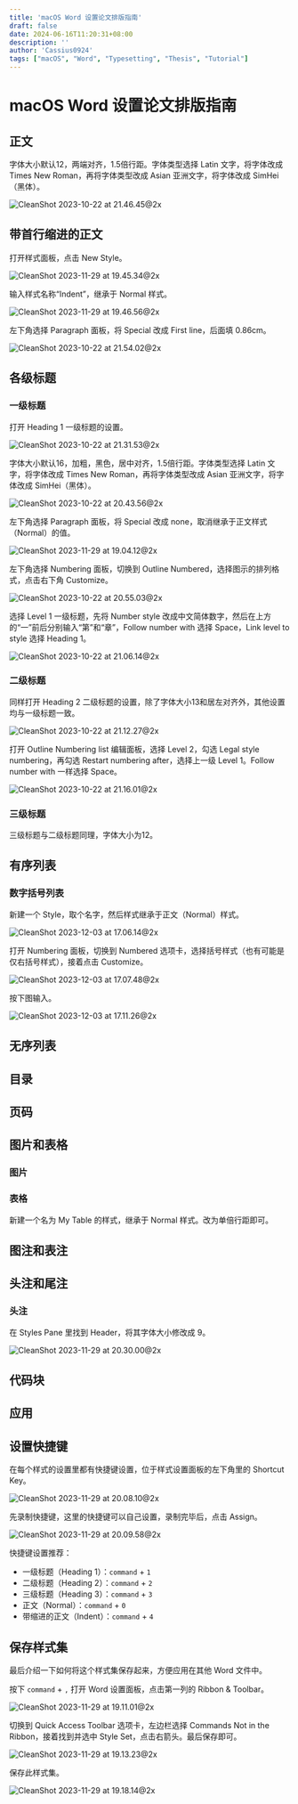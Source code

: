 ```yaml
---
title: 'macOS Word 设置论文排版指南'
draft: false
date: 2024-06-16T11:20:31+08:00
description: ''
author: 'Cassius0924'
tags: ["macOS", "Word", "Typesetting", "Thesis", "Tutorial"]
---
```


# macOS Word 设置论文排版指南

## 正文

字体大小默认12，两端对齐，1.5倍行距。字体类型选择 Latin 文字，将字体改成 Times New Roman，再将字体类型改成 Asian 亚洲文字，将字体改成 SimHei（黑体）。

![CleanShot 2023-10-22 at 21.46.45@2x](https://s2.loli.net/2023/10/22/hzB69WHcKSLDYdT.png)

## 带首行缩进的正文

打开样式面板，点击 New Style。

![CleanShot 2023-11-29 at 19.45.34@2x](https://s2.loli.net/2023/11/29/TacpfhOd6IuNqzJ.png)

输入样式名称“Indent”，继承于 Normal 样式。

![CleanShot 2023-11-29 at 19.46.56@2x](https://s2.loli.net/2023/11/29/ynCkXH7jRTfrBce.png)

左下角选择 Paragraph 面板，将 Special 改成 First line，后面填 0.86cm。 

![CleanShot 2023-10-22 at 21.54.02@2x](https://s2.loli.net/2023/10/22/bmk8YnCLD17cBKH.png)

## 各级标题

### 一级标题

打开 Heading 1 一级标题的设置。

![CleanShot 2023-10-22 at 21.31.53@2x](https://s2.loli.net/2023/10/22/IhjbkadGzHcfZoO.png)

字体大小默认16，加粗，黑色，居中对齐，1.5倍行距。字体类型选择 Latin 文字，将字体改成 Times New Roman，再将字体类型改成 Asian 亚洲文字，将字体改成 SimHei（黑体）。

![CleanShot 2023-10-22 at 20.43.56@2x](https://s2.loli.net/2023/10/22/6WeTgSpLbyVMClD.png)

左下角选择 Paragraph 面板，将 Special 改成 none，取消继承于正文样式（Normal）的值。

![CleanShot 2023-11-29 at 19.04.12@2x](https://s2.loli.net/2023/11/29/l7spaX1t8oTMv6E.png)

左下角选择 Numbering 面板，切换到 Outline Numbered，选择图示的排列格式，点击右下角 Customize。

![CleanShot 2023-10-22 at 20.55.03@2x](https://s2.loli.net/2023/10/22/Hw3aDUyEF8MLzqG.png)

选择 Level 1 一级标题，先将 Number style 改成中文简体数字，然后在上方的“一”前后分别输入“第”和“章”，Follow number with 选择 Space，Link level to style 选择 Heading 1。

![CleanShot 2023-10-22 at 21.06.14@2x](https://s2.loli.net/2023/10/22/hsI5dYwnajeV6Ay.png)

### 二级标题

同样打开 Heading 2 二级标题的设置，除了字体大小13和居左对齐外，其他设置均与一级标题一致。

![CleanShot 2023-10-22 at 21.12.27@2x](https://s2.loli.net/2023/10/22/UDZJ8iATtfsmnvc.png)

打开 Outline Numbering list 编辑面板，选择 Level 2，勾选 Legal style numbering，再勾选 Restart numbering after，选择上一级 Level 1。Follow number with 一样选择 Space。

![CleanShot 2023-10-22 at 21.16.01@2x](https://s2.loli.net/2023/10/22/rE95V1Cei8HwG2K.png)



### 三级标题

三级标题与二级标题同理，字体大小为12。

## 有序列表

### 数字括号列表

新建一个 Style，取个名字，然后样式继承于正文（Normal）样式。

![CleanShot 2023-12-03 at 17.06.14@2x](https://s2.loli.net/2023/12/03/I68TrybLqVaGJRw.png)

打开 Numbering 面板，切换到 Numbered 选项卡，选择括号样式（也有可能是仅右括号样式），接着点击 Customize。

![CleanShot 2023-12-03 at 17.07.48@2x](https://s2.loli.net/2023/12/03/T5I7O4bPk9uWlVt.png)

按下图输入。

![CleanShot 2023-12-03 at 17.11.26@2x](https://s2.loli.net/2023/12/03/oIFxAX1renY7iyc.png)

## 无序列表

## 目录

## 页码

## 图片和表格

### 图片

### 表格

新建一个名为 My Table 的样式，继承于 Normal 样式。改为单倍行距即可。

## 图注和表注



## 头注和尾注

### 头注

在 Styles Pane 里找到 Header，将其字体大小修改成 9。

![CleanShot 2023-11-29 at 20.30.00@2x](https://s2.loli.net/2023/11/29/amsEuq24MbtcQf6.png)

## 代码块

## 应用

## 设置快捷键

在每个样式的设置里都有快捷键设置，位于样式设置面板的左下角里的 Shortcut Key。

![CleanShot 2023-11-29 at 20.08.10@2x](https://s2.loli.net/2023/11/29/9j46ifLUvxyZVCs.png)

先录制快捷键，这里的快捷键可以自己设置，录制完毕后，点击 Assign。

![CleanShot 2023-11-29 at 20.09.58@2x](https://s2.loli.net/2023/11/29/5kblwdiaZHuFAzD.png)

快捷键设置推荐：

- 一级标题（Heading 1）：`command` + `1`
- 二级标题（Heading 2）：`command` + `2`
- 三级标题（Heading 3）：`command` + `3`
- 正文（Normal）：`command` + `0`
- 带缩进的正文（Indent）：`command` + `4`

## 保存样式集

最后介绍一下如何将这个样式集保存起来，方便应用在其他 Word 文件中。

按下 `command` + `,` 打开 Word 设置面板，点击第一列的 Ribbon & Toolbar。

![CleanShot 2023-11-29 at 19.11.01@2x](https://s2.loli.net/2023/11/29/vfGJdpYigoywOjK.png)

切换到 Quick Access Toolbar 选项卡，左边栏选择 Commands Not in the Ribbon，接着找到并选中 Style Set，点击右箭头。最后保存即可。

![CleanShot 2023-11-29 at 19.13.23@2x](https://s2.loli.net/2023/11/29/XfnW4gJsm2cdxRH.png)

保存此样式集。

![CleanShot 2023-11-29 at 19.18.14@2x](https://s2.loli.net/2023/11/29/TERpjfP6zMgqoFX.png)
